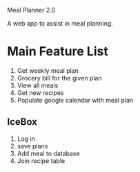 Meal Planner 2.0

A web app to assist in meal planning.

# Main Feature List
1. Get weekly meal plan
2. Grocery bill for the given plan 
3. View all meals
4. Get new recipes
5. Populate google calendar with meal plan



## IceBox
1. Log in
2. save plans
3. Add meal to database
4. Join recipe table